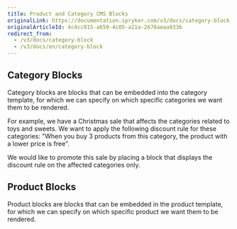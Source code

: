 ```yaml
---
title: Product and Category CMS Blocks
originalLink: https://documentation.spryker.com/v3/docs/category-block
originalArticleId: 4c4cc915-a659-4c05-a21a-2670aeaa9336
redirect_from:
  - /v3/docs/category-block
  - /v3/docs/en/category-block
---
```


## Category Blocks
Category blocks are blocks that can be embedded into the category template, for which we can specify on which specific categories we want them to be rendered.
		
For example, we have a Christmas sale that affects the categories  related to toys and sweets. We want to apply the following discount rule for these categories: "When you buy 3 products from this category, the product with a lower price is  free". 

We would like to promote this sale by placing a block that displays the discount rule on the affected categories only.

## Product Blocks
Product blocks are blocks that can be embedded in the product template, for which we can specify on which specific product we want them to be rendered.

